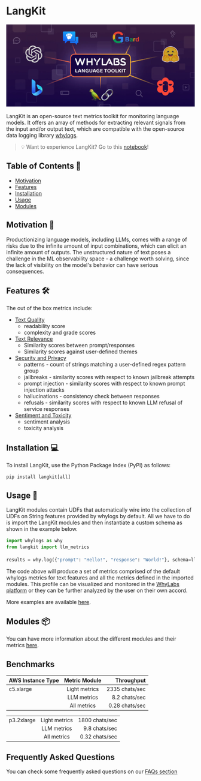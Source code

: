 # LangKit

![LangKit graphic](static/img/LangKit_graphic.png)

LangKit is an open-source text metrics toolkit for monitoring language models. It offers an array of methods for extracting relevant signals from the input and/or output text, which are compatible with the open-source data logging library [whylogs](https://whylogs.readthedocs.io/en/latest).

> 💡 Want to experience LangKit? Go to this [notebook](https://github.com/whylabs/langkit/blob/main/langkit/examples/Intro_to_Langkit.ipynb)!

## Table of Contents 📖

- [Motivation](#motivation-)
- [Features](#features-)
- [Installation](#installation-)
- [Usage](#usage-)
- [Modules](#modules-)

## Motivation 🎯

Productionizing language models, including LLMs, comes with a range of risks due to the infinite amount of input combinations, which can elicit an infinite amount of outputs. The unstructured nature of text poses a challenge in the ML observability space - a challenge worth solving, since the lack of visibility on the model's behavior can have serious consequences.

## Features 🛠️

The out of the box metrics include:

- [Text Quality](https://github.com/whylabs/langkit/blob/main/langkit/docs/features/quality.md)
  - readability score
  - complexity and grade scores
- [Text Relevance](https://github.com/whylabs/langkit/blob/main/langkit/docs/features/relevance.md)
  - Similarity scores between prompt/responses
  - Similarity scores against user-defined themes
- [Security and Privacy](https://github.com/whylabs/langkit/blob/main/langkit/docs/features/security.md)
  - patterns - count of strings matching a user-defined regex pattern group
  - jailbreaks - similarity scores with respect to known jailbreak attempts
  - prompt injection - similarity scores with respect to known prompt injection attacks
  - hallucinations - consistency check between responses
  - refusals - similarity scores with respect to known LLM refusal of service responses
- [Sentiment and Toxicity](https://github.com/whylabs/langkit/blob/main/langkit/docs/features/sentiment.md)
  - sentiment analysis
  - toxicity analysis

## Installation 💻

To install LangKit, use the Python Package Index (PyPI) as follows:

```
pip install langkit[all]
```

## Usage 🚀

LangKit modules contain UDFs that automatically wire into the collection of UDFs on String features provided by whylogs by default. All we have to do is import the LangKit modules and then instantiate a custom schema as shown in the example below.

```python
import whylogs as why
from langkit import llm_metrics

results = why.log({"prompt": "Hello!", "response": "World!"}, schema=llm_metrics.init())
```

The code above will produce a set of metrics comprised of the default whylogs metrics for text features and all the metrics defined in the imported modules. This profile can be visualized and monitored in the [WhyLabs platform](https://whylabs.ai/safeguard-large-language-models?utm_source=github&utm_medium=referral&utm_campaign=langkit) or they can be further analyzed by the user on their own accord.

More examples are available [here](https://github.com/whylabs/langkit/tree/main/langkit/examples).

## Modules 📦

You can have more information about the different modules and their metrics [here](https://github.com/whylabs/langkit/blob/main/langkit/docs/modules.md).

## Benchmarks

| AWS Instance Type | Metric Module |     Throughput |
| ----------------- | :-----------: | -------------: |
| c5.xlarge         | Light metrics | 2335 chats/sec |
|                   |  LLM metrics  |  8.2 chats/sec |
|                   |  All metrics  | 0.28 chats/sec |

|            |               |                |
| ---------- | :-----------: | -------------: |
| p3.2xlarge | Light metrics | 1800 chats/sec |
|            |  LLM metrics  |  9.8 chats/sec |
|            |  All metrics  | 0.32 chats/sec |

## Frequently Asked Questions

You can check some frequently asked questions on our [FAQs section](https://github.com/whylabs/langkit/blob/main/langkit/docs/faq.md)
